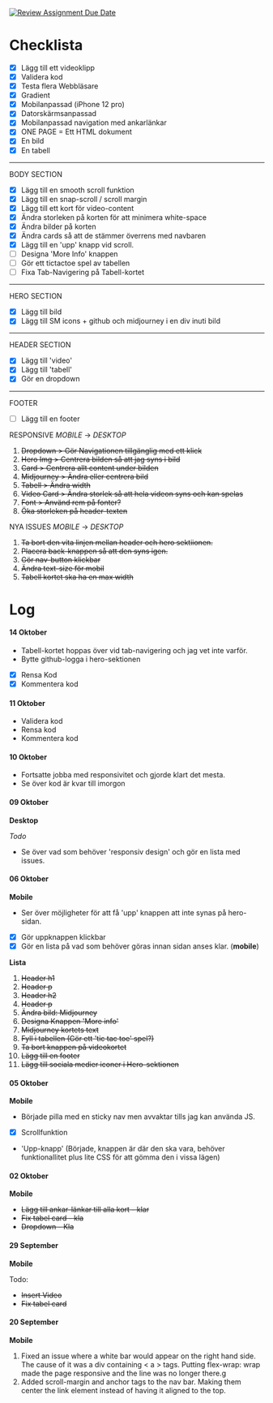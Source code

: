 [![Review Assignment Due Date](https://classroom.github.com/assets/deadline-readme-button-24ddc0f5d75046c5622901739e7c5dd533143b0c8e959d652212380cedb1ea36.svg)](https://classroom.github.com/a/8FhDq9U0)

# Checklista

- [x] Lägg till ett videoklipp
- [x] Validera kod
- [x] Testa flera Webbläsare
- [x] Gradient
- [x] Mobilanpassad (iPhone 12 pro)
- [x] Datorskärmsanpassad
- [x] Mobilanpassad navigation med ankarlänkar
- [x] ONE PAGE = Ett HTML dokument
- [x] En bild
- [x] En tabell

---

BODY SECTION

- [x] Lägg till en smooth scroll funktion
- [x] Lägg till en snap-scroll / scroll margin
- [x] Lägg till ett kort för video-content
- [x] Ändra storleken på korten för att minimera white-space
- [x] Ändra bilder på korten
- [x] Ändra cards så att de stämmer överrens med navbaren
- [x] Lägg till en 'upp' knapp vid scroll.
- [ ] Designa 'More Info' knappen
- [ ] Gör ett tictactoe spel av tabellen
- [ ] Fixa Tab-Navigering på Tabell-kortet

---

HERO SECTION

- [x] Lägg till bild
- [x] Lägg till SM icons + github och midjourney i en div inuti bild

---

HEADER SECTION

- [x] Lägg till 'video'
- [x] Lägg till 'tabell'
- [x] Gör en dropdown

---

FOOTER

- [ ] Lägg till en footer

RESPONSIVE _MOBILE_ -> _DESKTOP_

1. ~~Dropdown > Gör Navigationen tillgänglig med ett klick~~
2. ~~Hero Img > Centrera bilden så att jag syns i bild~~
3. ~~Card > Centrera allt content under bilden~~
4. ~~Midjourney > Ändra eller centrera bild~~
5. ~~Tabell > Ändra width~~
6. ~~Video Card > Ändra storlek så att hela videon syns och kan spelas~~
7. ~~Font > Använd rem på fonter?~~
8. ~~Öka storleken på header-texten~~

NYA ISSUES _MOBILE_ -> _DESKTOP_

1. ~~Ta bort den vita linjen mellan header och hero sektiionen.~~
2. ~~Placera back-knappen så att den syns igen.~~
3. ~~Gör nav-button klickbar~~
4. ~~Ändra text-size för mobil~~
5. ~~Tabell kortet ska ha en max width~~

# Log

#### 14 Oktober

- Tabell-kortet hoppas över vid tab-navigering och jag vet inte varför.
- Bytte github-logga i hero-sektionen
- [x] Rensa Kod
- [x] Kommentera kod

#### 11 Oktober

- Validera kod
- Rensa kod
- Kommentera kod

#### 10 Oktober

- Fortsatte jobba med responsivitet och gjorde klart det mesta.
- Se över kod är kvar till imorgon

#### 09 Oktober

**Desktop**

_Todo_

- Se över vad som behöver 'responsiv design' och gör en lista med issues.

#### 06 Oktober

**Mobile**

- Ser över möjligheter för att få 'upp' knappen att inte synas på hero-sidan.
- [x] Gör uppknappen klickbar
- [x] Gör en lista på vad som behöver göras innan sidan anses klar. (**mobile**)

**Lista**

1. ~~Header h1~~
2. ~~Header p~~
3. ~~Header h2~~
4. ~~Header p~~
5. ~~Ändra bild: Midjourney~~
6. ~~Designa Knappen 'More info'~~
7. ~~Midjourney kortets text~~
8. ~~Fyll i tabellen (Gör ett 'tic tac toe' spel?)~~
9. ~~Ta bort knappen på videokortet~~
10. ~~Lägg till en footer~~
11. ~~Lägg till sociala medier iconer i Hero-sektionen~~

#### 05 Oktober

**Mobile**

- Började pilla med en sticky nav men avvaktar tills jag kan använda JS.
- [x] Scrollfunktion
- 'Upp-knapp' (Började, knappen är där den ska vara, behöver funktionallitet plus lite CSS för att gömma den i vissa lägen)

#### 02 Oktober

**Mobile**

- ~~Lägg till ankar-länkar till alla kort - klar~~
- ~~Fix tabel card - kla~~
- ~~Dropdown - Kla~~

#### 29 September

**Mobile**

Todo:

- ~~Insert Video~~
- ~~Fix tabel card~~

#### 20 September

**Mobile**

1. Fixed an issue where a white bar would appear on the right hand side. The cause of it was a div containing < a > tags. Putting flex-wrap: wrap made the page responsive and the line was no longer there.g
2. Added scroll-margin and anchor tags to the nav bar. Making them center the link element instead of having it aligned to the top.
